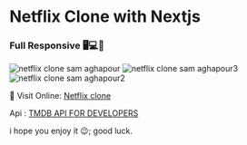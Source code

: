 # **Netflix Clone with Nextjs**
### Full Responsive 🖥💻📱
![netflix clone sam aghapour](https://user-images.githubusercontent.com/83834084/131262878-33bbdb44-0b13-45d6-a4f5-0de68e83c868.jpg)
![netflix clone sam aghapour3](https://user-images.githubusercontent.com/83834084/131263049-25e367d2-67ab-4d89-8932-139037436335.jpg)
![netflix clone sam aghapour2](https://user-images.githubusercontent.com/83834084/131263069-2b4ec269-2370-4c7b-a349-7d95e7fd5c92.jpg)

👀 Visit Online: [Netflix clone](https://netflix-clone-blue-two.vercel.app/)

Api : [TMDB API FOR DEVELOPERS](https://developers.themoviedb.org/3)

i hope you enjoy it 😉; 
good luck.


